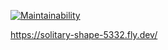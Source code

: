 [![Maintainability](https://api.codeclimate.com/v1/badges/17a038cb49823741ed9d/maintainability)](https://codeclimate.com/github/tommijuslin/wepa-rails/maintainability)

https://solitary-shape-5332.fly.dev/
